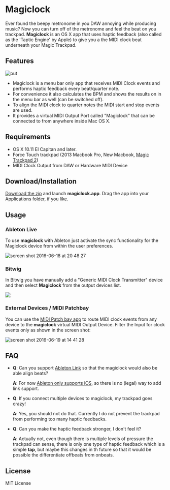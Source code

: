 # Magiclock

Ever found the beepy metronome in you DAW annoying while producing music? Now you can turn off of the metronome and feel the beat on you trackpad. __Magiclock__ is an OS X app that uses haptic feedback (also called as the 'Taptic Engine' by Apple) to give you a the MIDI clock beat underneath your Magic Trackpad.

## Features

![out](https://cloud.githubusercontent.com/assets/72940/16177370/e492626a-362a-11e6-9f66-2291040f98c1.gif)

* Magiclock is a menu bar only app that
receives MIDI Clock events and performs haptic feedback every beat/quarter note.
* For convenience it also calculates the BPM and shows the results on in the menu bar as well (can be switched off).
* To align the MIDI clock to quarter notes the MIDI start and stop events are used.
* It provides a virtual MIDI Output Port called "Magiclock" that can be connected to from anywhere inside Mac OS X.

## Requirements

* OS X 10.11 El Capitan and later.
* Force Touch trackpad (2013 Macbook Pro, New Macbook, [Magic Trackpad 2](http://www.apple.com/magic-accessories/))
* MIDI Clock Output from DAW or Hardware MIDI Device


## Download/Installation

[Download the zip](https://github.com/faroit/magiclock/releases/download/v0.1/magiclock_v01.zip) and launch __magiclock.app__. Drag the app into your Applications folder, if you like.


## Usage

### Ableton Live

To use __magiclock__ with Ableton just activate the sync functionality for the Magiclock device from within the user preferences.

![screen shot 2016-06-18 at 20 48 27](https://cloud.githubusercontent.com/assets/72940/16173080/63252bf2-3596-11e6-9c43-cff0b5e8e557.png)

### Bitwig

In Bitwig you have manually add a "Generic MIDI Clock Transmitter" device and then select __Magiclock__ from the output devices list.

![](https://cloud.githubusercontent.com/assets/72940/16177257/f28dfce8-3626-11e6-878e-e427966dbcc9.png)

### External Devices / MIDI Patchbay

You can use the [MIDI Patch bay app](http://notahat.com/midi_patchbay/) to route MIDI clock events from any device to the __magiclock__ virtual MIDI Output Device. Filter the Input for clock events only as shown in the screen shot:

![screen shot 2016-06-19 at 14 41 28](https://cloud.githubusercontent.com/assets/72940/16177393/ff662d32-362b-11e6-978e-faff9e2920e4.png)

## FAQ

- **Q**: Can you support [Ableton Link](https://www.ableton.com/en/link/) so that the magiclock would also be able align beats?

  **A**: For now [Ableton only supports iOS](http://ableton.github.io/linkkit), so there is no (legal) way to add link support.

- **Q**: If you connect multiple devices to magiclock, my trackpad goes crazy!

  **A**: Yes, you should not do that. Currently I do not prevent the trackpad from performing too many haptic feedbacks.

- **Q**: Can you make the haptic feedback stronger, I don't feel it?

  **A**: Actually not, even though there is multiple levels of pressure the trackpad can sense, there is only one type of haptic feedback which is a simple __tap__, but maybe this changes in th future so that it would be possible the differentiate offbeats from onbeats.

## License

MIT License
